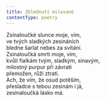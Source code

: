 ```yaml
---
title: Zblednutí milované
contentType: poetry
---
```


<section>

Zsinaloučké slunce moje, vím,  
ve tvých sladkých zesináních  
bledne šarlat nebes za svítání.  
Zsinaloučká smrti moje, vím,  
kvůli fialkám tvým, sladkým, sinavým,  
milostný purpur při závrati  
přemožen, růži ztratí.  
Ach, že vím, že osud potěším,  
přesladce s tebou zesinám i já,  
zesinaloučká lásko má.

</section>

